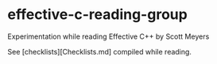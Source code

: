 effective-c-reading-group
=========================

Experimentation while reading Effective C++ by Scott Meyers

See [checklists][Checklists.md] compiled while reading.
